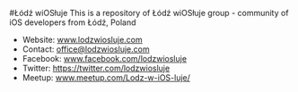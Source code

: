 #Łódź wiOSłuje
This is a repository of Łódź wiOSłuje group - community of iOS developers from Łódź, Poland

* Website: www.lodzwiosluje.com
* Contact: office@lodzwiosluje.com
* Facebook: www.facebook.com/lodzwiosluje
* Twitter: https://twitter.com/lodzwiosluje
* Meetup: www.meetup.com/Lodz-w-iOS-luje/
